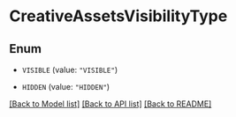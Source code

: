 # CreativeAssetsVisibilityType

## Enum


* `VISIBLE` (value: `"VISIBLE"`)

* `HIDDEN` (value: `"HIDDEN"`)


[[Back to Model list]](../README.md#documentation-for-models) [[Back to API list]](../README.md#documentation-for-api-endpoints) [[Back to README]](../README.md)


